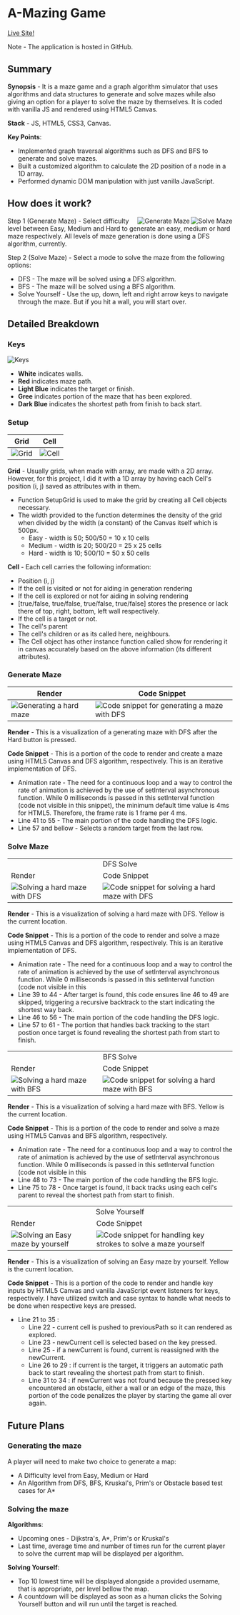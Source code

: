# A-Mazing Game
[Live Site!](https://arittrosaha.github.io/A-Mazing-Game/)

Note - The application is hosted in GitHub.

## Summary
**Synopsis** - It is a maze game and a graph algorithm simulator that uses algorithms and data structures to generate and solve mazes while also giving an option for a player to solve the maze by themselves. It is coded with vanilla JS and rendered using HTML5 Canvas.

**Stack** - JS, HTML5, CSS3, Canvas.

**Key Points**:
* Implemented graph traversal algorithms such as DFS and BFS to generate and solve mazes.
* Built a customized algorithm to calculate the 2D position of a node in a 1D array.
* Performed dynamic DOM manipulation with just vanilla JavaScript.


## How does it work?

<img src="gifs/solve_maze.gif" alt="Solve Maze" align = "right" />
<img src="gifs/generate_maze.gif" alt="Generate Maze" align = "right" />

Step 1 (Generate Maze) - Select difficulty level between Easy, Medium and Hard to generate an easy, medium or hard maze respectively. All levels of maze generation is done using a DFS algorithm, currently.

Step 2 (Solve Maze) - Select a mode to solve the maze from the following options:
* DFS - The maze will be solved using a DFS algorithm.
* BFS - The maze will be solved using a BFS algorithm.
* Solve Yourself - Use the up, down, left and right arrow keys to navigate through the maze. But if you hit a wall, you will start over.



## Detailed Breakdown
### Keys
<img src="images/keys.png" alt="Keys" />

* **White** indicates walls.
* **Red** indicates maze path.
* **Light Blue** indicates the target or finish.
* **Gree** indicates portion of the maze that has been explored.
* **Dark Blue** indicates the shortest path from finish to back start.

### Setup
Grid | Cell
-----|-----
<img src="images/grid_b.png" alt="Grid" />|<img src="images/cell_b.png" alt="Cell" />

**Grid** - Usually grids, when made with array, are made with a 2D array. However, for this project, I did it with a 1D array by having each Cell's position (i, j) saved as attributes with in them.
* Function SetupGrid is used to make the grid by creating all Cell objects necessary.
* The width provided to the function determines the density of the grid when divided by the width (a constant) of the Canvas itself which is 500px.
  * Easy - width is 50; 500/50 = 10 x 10 cells
  * Medium - width is 20; 500/20 = 25 x 25 cells
  * Hard - width is 10; 500/10 = 50 x 50 cells

**Cell** - Each cell carries the following information:
  * Position (i, j)
  * If the cell is visited or not for aiding in generation rendering
  * If the cell is explored or not for aiding in solving rendering
  * [true/false, true/false, true/false, true/false] stores the presence or lack there of top, right, bottom, left wall respectively.
  * If the cell is a target or not.
  * The cell's parent
  * The cell's children or as its called here, neighbours.
  * The Cell object has other instance function called show for rendering it in canvas accurately based on the above information (its different attributes).


### Generate Maze
Render | Code Snippet
-------|-------------
<img src="gifs/hard_generate.gif" alt="Generating a hard maze" />|<img src="images/dfs_gen_b.png" alt="Code snippet for generating a maze with DFS" />

**Render** - This is a visualization of a generating maze with DFS after the Hard button is pressed.

**Code Snippet** - This is a portion of the code to render and create a maze using HTML5 Canvas and DFS algorithm, respectively. This is an iterative implementation of DFS.
* Animation rate - The need for a continuous loop and a way to control the rate of animation is achieved by the use of setInterval asynchronous function. While 0 milliseconds is passed in this setInterval function (code not visible in this snippet), the minimum default time value is 4ms for HTML5. Therefore, the frame rate is 1 frame per 4 ms.
* Line 41 to 55 - The main portion of the code handling the DFS logic.
* Line 57 and bellow - Selects a random target from the last row.

### Solve Maze

<table>
  <tr>
    <td align="center" colspan="2">DFS Solve</td>
  </tr>
  <tr>
    <td>Render</td>
    <td>Code Snippet</td>
  </tr>
  <tr>
    <td><img src="gifs/dfs_solve.gif" alt="Solving a hard maze with DFS" /></td>
    <td><img src="images/dfs_solve.png" alt="Code snippet for solving a hard maze with DFS" /></td>
  </tr>
</table>

**Render** - This is a visualization of solving a hard maze with DFS. Yellow is the current location.

**Code Snippet** - This is a portion of the code to render and solve a maze using HTML5 Canvas and DFS algorithm, respectively. This is an iterative implementation of DFS.
* Animation rate - The need for a continuous loop and a way to control the rate of animation is achieved by the use of setInterval asynchronous function. While 0 milliseconds is passed in this setInterval function (code not visible in this
* Line 39 to 44 - After target is found, this code ensures line 46 to 49 are skipped, triggering a recursive backtrack to the start indicating the shortest way back.
* Line 46 to 56 - The main portion of the code handling the DFS logic.
* Line 57 to 61 - The portion that handles back tracking to the start postion once target is found revealing the shortest path from start to finish.

<table>
  <tr>
    <td align="center" colspan="2">BFS Solve</td>
  </tr>
  <tr>
    <td>Render</td>
    <td>Code Snippet</td>
  </tr>
  <tr>
    <td><img src="gifs/bfs_solve.gif" alt="Solving a hard maze with BFS" /></td>
    <td><img src="images/bfs_solve_b.png" alt="Code snippet for solving a hard maze with BFS" /></td>
  </tr>
</table>

**Render** - This is a visualization of solving a hard maze with BFS. Yellow is the current location.

**Code Snippet** - This is a portion of the code to render and solve a maze using HTML5 Canvas and BFS algorithm, respectively.
* Animation rate - The need for a continuous loop and a way to control the rate of animation is achieved by the use of setInterval asynchronous function. While 0 milliseconds is passed in this setInterval function (code not visible in this
* Line 48 to 73 - The main portion of the code handling the BFS logic.
* Line 75 to 78 - Once target is found, it back tracks using each cell's parent to reveal the shortest path from start to finish.

<table>
  <tr>
    <td align="center" colspan="2">Solve Yourself</td>
  </tr>
  <tr>
    <td>Render</td>
    <td>Code Snippet</td>
  </tr>
  <tr>
    <td><img src="gifs/solve_yourself.gif" alt="Solving an Easy maze by yourself" /></td>
    <td><img src="images/solving_yourself.png" alt="Code snippet for handling key strokes to solve a maze yourself" /></td>
  </tr>
</table>

**Render** - This is a visualization of solving an Easy maze by yourself. Yellow is the current location.

**Code Snippet** - This is a portion of the code to render and handle key inputs by HTML5 Canvas and vanilla JavaScript event listeners for keys, respectively. I have utilized switch and case syntax to handle what needs to be done when respective keys are pressed.
* Line 21 to 35 :
  * Line 22 - current cell is pushed to previousPath so it can rendered as explored.
  * Line 23 - newCurrent cell is selected based on the key pressed.
  * Line 25 - if a newCurrent is found, current is reassigned with the newCurrent. 
  * Line 26 to 29 : if current is the target, it triggers an automatic path back to start revealing the shortest path from start to finish.
  * Line 31 to 34 : if newCurrent was not found because the pressed key encountered an obstacle, either a wall or an edge of the maze, this portion of the code penalizes the player by starting the game all over again.



## Future Plans
### Generating the maze
A player will need to make two choice to generate a map:
* A Difficulty level from Easy, Medium or Hard
* An Algorithm from DFS, BFS, Kruskal's, Prim's or Obstacle based test cases for A*

### Solving the maze
**Algorithms**:
  * Upcoming ones - Dijkstra's, A*, Prim's or Kruskal's
  * Last time, average time and number of times run for the current player to solve the current map will be displayed per algorithm.

**Solving Yourself**:
  * Top 10 lowest time will be displayed alongside a provided username, that is appropriate, per level bellow the map.
  * A countdown will be displayed as soon as a human clicks the Solving Yourself button and will run until the target is reached.
